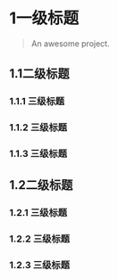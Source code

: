 # 1一级标题

> An awesome project.
## 1.1二级标题
### 1.1.1 三级标题
### 1.1.2 三级标题
### 1.1.3 三级标题
## 1.2二级标题
### 1.2.1 三级标题
### 1.2.2 三级标题
### 1.2.3 三级标题


